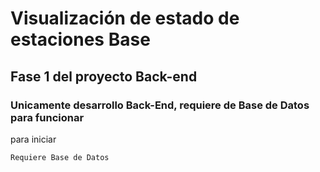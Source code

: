# Visualización de estado de estaciones Base 
## Fase 1 del proyecto Back-end

### Unicamente desarrollo Back-End, requiere de Base de Datos para funcionar

para iniciar

```Requiere Base de Datos```
